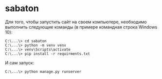 # sabaton
Для того, чтобы запустить сайт на своем компьютере, необходимо выполнить следующие команды (в примере командная строка Windows 10):
```C:\...\> git clone https://github.com/musicgroup/sabaton
C:\...\> cd sabaton
C:\...\> python -m venv venv
C:\...\> venv\Scripts\activate
C:\...\> pip install -r requirments.txt
```
И сам запуск:

```C:\...\> python manage.py runserver```
